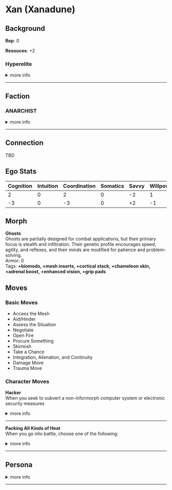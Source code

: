 
# Xan (Xanadune)

## Background
**Rep**: 0

**Resouces**: +2

### Hyperelite
<details>
<summary>more info</summary>

You are privileged to have been raised as part of the immortal upper class that rules many inner system habitats and hypercorps. You were pampered with wealth and influence that most people can only dream of  
<br>
**Starting Morph:** Any except Flat, Splicer, Futura, Pod, Uplift, or any Synthmorph  
<br>
**Move**: Wealth or Life of the Party  
<br>
**Background Stats**: Resources at +2  

</details>
<hr>

## Faction
### ANARCHIST
<details>
<summary>more info</summary>

You are opposed to hierarchy, favoring flat forms of social organization and directly democratic decisionmaking. You believe power is always corrupting and everyone should have a say in the decisions that affect their lives. According to the primitive and restrictive policies of the inner system and Jovian Junta, this makes you an irresponsible hoodlum at best and a terrorist at worst. In your opinion, that’s comedy coming from governments that keep their populations in line with economic oppression and threats of violence.  
<br>
Common Morphs: All
</details>
<hr>

## Connection
TBD

## Ego Stats  
| Cognition | Intuition | Coordination | Somatics | Savvy | Willpower | Total |
| --------- | --------- | --------- | --------- | --------- | --------- | --------- |
| 2 | 0 | 2 | 0 | -2 | 1 | 5 |
| -3 | 0 | -3 | 0 | +2 | -1 | -5 |

## Morph
**Ghosts**  
Ghosts are partially designed for combat applications, but their primary focus is stealth and infiltration. Their genetic profile encourages speed, agility, and reflexes, and their minds are modified for patience and problem-solving.  
Armor: 0  
Tags: **+biomods, +mesh inserts, +cortical stack, +chameleon skin, +adrenal boost, +enhanced vision, +grip pads**

## Moves
### Basic Moves
* Access the Mesh
* Aid/Hinder
* Assess the Situation
* Negotiate
* Open Fire
* Procure Something
* Skirmish
* Take a Chance
* Integration, Alienation, and Continuity
* Damage Move
* Trauma Move

### Character Moves

**Hacker**  
When you seek to subvert a non-informorph computer system or electronic security measures
<details>
<summary>more info</summary>

Roll+Intuition. On a 10+, choose 3. On a 7-9, choose 2. On a miss, choose 1 anyway.  
* You get into the system or past the security  
* You don’t alert anyone to your intrusion  
* You leave no trace behind  
* You don’t permanently damage something important  

</details>

<hr>

**Packing All Kinds of Heat**  
When you go into battle, choose one of the following:  
<details>
<summary>more info</summary>

* You’ve loaded incendiary ammunition. Add +burn to your ranged weapon attacks.  
* You’ve loaded armor-piercing ammunition. Add +ap-1 to your ranged weapon attacks.  
* You’ve loaded plastic ammunition. Add +shock to your ranged weapon attacks.  
* You’ve loaded tracking ammunition. Add +bug to your ranged weapon attacks  

</details>
<hr>

## Persona
<details>
<summary>more info</summary>

Q - You have at least one ally! Who is s/he?  
A -    

Q - You have at least one enemy! Who is s/he?  
A -    

Q - Who is your family? Where are they now?  
A -    

Q - Who is your muse? An AI who has been with you since childhood? A fork of yourself?  
A - My muse is called Orac and is quite a intelligent machine with a distinct mmachine voice, in AR they appear as a clear rectalgular plastic box with carrying handles containing a sparse array of LEDs around a spherical center   

Q - Whom or what do you love most? Why?  
A -    

Q - Whom or what do you hate most? Why?  
A -    

Q - Do you want bad candy?  
A -    
</details>
<hr>
